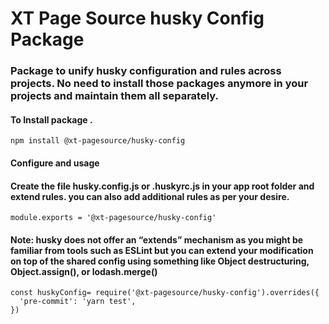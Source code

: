 # XT Page Source husky Config Package

### Package to unify husky configuration and rules across projects. No need to install those packages anymore in your projects and maintain them all separately.

#### To Install package .

```
npm install @xt-pagesource/husky-config

```

#### Configure and usage

#### Create the file husky.config.js or .huskyrc.js in your app root folder and extend rules. you can also add additional rules as per your desire.

```
module.exports = '@xt-pagesource/husky-config'

```

#### Note: husky does not offer an “extends” mechanism as you might be familiar from tools such as ESLint but you can extend your modification on top of the shared config using something like Object destructuring, Object.assign(), or lodash.merge()

```
const huskyConfig= require('@xt-pagesource/husky-config').overrides({
  'pre-commit': 'yarn test',
})

```

